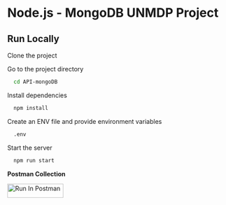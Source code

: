 # Node.js - MongoDB UNMDP Project

## Run Locally

Clone the project

Go to the project directory

```bash
  cd API-mongoDB
```

Install dependencies

```bash
  npm install
```

Create an ENV file and provide environment variables

```bash
  .env
```

Start the server

```bash
  npm run start
```

**Postman Collection**

[<img src="https://run.pstmn.io/button.svg" alt="Run In Postman" style="width: 128px; height: 32px;">](https://god.gw.postman.com/run-collection/15104337-a1de6ea8-ad18-4e29-b678-5b548b69ca26?action=collection%2Ffork&source=rip_markdown&collection-url=entityId%3D15104337-a1de6ea8-ad18-4e29-b678-5b548b69ca26%26entityType%3Dcollection%26workspaceId%3D557f24fb-a70c-4f48-baf9-70ca2efccd9f#?env%5BBackendMongoDB_env%5D=W3sia2V5IjoiYmFzZV91cmwiLCJ2YWx1ZSI6ImxvY2FsaG9zdDozMDAwL2FwaS91c2VyIiwidHlwZSI6ImRlZmF1bHQiLCJlbmFibGVkIjp0cnVlfV0=)




